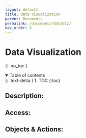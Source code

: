 ```yaml
---
layout: default
title: Data Visualization
parent: Documents
permalink: /documents/dataViz/
nav_order: 3
---
```


# Data Visualization
{: .no_toc }

<details open markdown="block">
  <summary>
    Table of contents
  </summary>
  {: .text-delta }
1. TOC
{:toc}
</details>

## Description: 

## Access: 

## Objects & Actions: 
